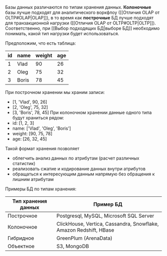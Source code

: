 Базы данных различаются по типам хранения данных. 
**Колоночные** базы лучше подходят для аналитического воркфлоу ([[Отличия OLAP от OLTP#OLAP|OLAP]]), в то время как **построчные** БД лучше подходят для транзакционной нагрузки ([[Отличия OLAP от OLTP#OLTP|OLTP]]). Соответственно, при [[Выбор подходящих БД|выборе БД]] необходимо понимать, какой тип нагрузки будет использоваться.

Предположим, что есть таблица:

| id  | name  | weight | age |
| --- | ----- | ------ |:--- |
| 1   | Vlad  | 90     | 26  |
| 2   | Oleg  | 75     | 32  |
| 3   | Boris | 78     | 45  |
При построчном хранении мы храним записи:
- \[1, 'Vlad', 90, 26]
- \[2, 'Oleg', 75, 32]
- \[3, 'Boris', 78, 45]
При колоночном хранении данные одного типа будут храниться рядом:
- id: \[1, 2, 3]
- name: \['Vlad', 'Oleg', 'Boris']
- weight: \[90, 75, 78]
- age: \[26, 32, 45]

Такой формат хранения позволяет
- облегчить анализ данных по атрибутам (расчет различных статистик)
- реализовать сжатие и кодирование данных внутри атрибутов
- обращаться к интересующим данным напрямую без обращения к лишним атрибутам

Примеры БД по типам хранения:

| Тип хранения данных | Пример БД                                                         |
| ------------------- | ----------------------------------------------------------------- |
| Построчное          | Postgresql, MySQL, Microsoft SQL Server                           |
| Колоночное          | ClickHouse, Vertica, Cassandra, Snowflake, Amazon Redshift, HBase |
| Гибридное           | GreenPlum (ArenaData)                                             |
| Объектное           | S3, MongoDB                                                       |

